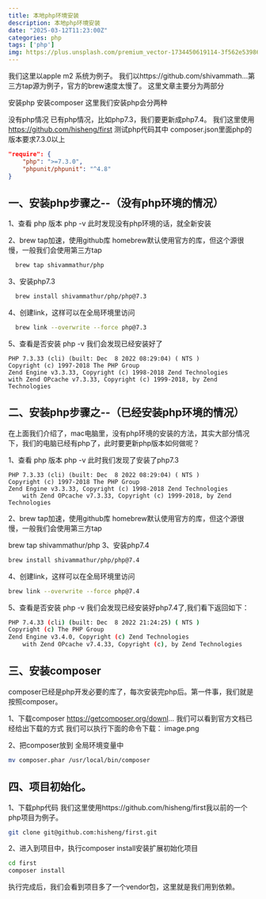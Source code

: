 ```yaml
---
title: 本地php环境安装
description: 本地php环境安装
date: "2025-03-12T11:23:00Z"
categories: php
tags: ['php']
img: https://plus.unsplash.com/premium_vector-1734450619114-3f562e539869?q=80&w=1548&auto=format&fit=crop&ixlib=rb-4.1.0&ixid=M3wxMjA3fDB8MHxwaG90by1wYWdlfHx8fGVufDB8fHx8fA%3D%3D
---
```

我们这里以apple m2 系统为例子。
我们以https://github.com/shivammath...第三方tap源为例子，官方的brew速度太慢了。
这里文章主要分为两部分

安装php
安装composer
这里我们安装php会分两种

没有php情况
已有php情况，比如php7.3，我们要更新成php7.4。
我们这里使用 https://github.com/hisheng/first 测试php代码其中
composer.json里面php的版本要求7.3.0以上
```json
"require": {
    "php": ">=7.3.0",
    "phpunit/phpunit": "^4.8"
}
```
## 一、安装php步骤之--（没有php环境的情况）
1、查看 php 版本
php -v
此时发现没有php环境的话，就全新安装

2、brew tap加速，使用github库
homebrew默认使用官方的库，但这个源很慢，一般我们会使用第三方tap

```bash
  brew tap shivammathur/php
```

3、安装php7.3
```bash
  brew install shivammathur/php/php@7.3
```
4、创建link，这样可以在全局环境里访问
```bash
  brew link --overwrite --force php@7.3
```
5、查看是否安装 php -v
我们会发现已经安装好了

```
PHP 7.3.33 (cli) (built: Dec  8 2022 08:29:04) ( NTS )
Copyright (c) 1997-2018 The PHP Group
Zend Engine v3.3.33, Copyright (c) 1998-2018 Zend Technologies
with Zend OPcache v7.3.33, Copyright (c) 1999-2018, by Zend Technologies
```
## 二、安装php步骤之--（已经安装php环境的情况）
在上面我们介绍了，mac电脑里，没有php环境的安装的方法，其实大部分情况下，我们的电脑已经有php了，此时要更新php版本如何做呢？

1、查看 php 版本
php -v
此时我们发现了安装了php7.3
```
PHP 7.3.33 (cli) (built: Dec  8 2022 08:29:04) ( NTS )
Copyright (c) 1997-2018 The PHP Group
Zend Engine v3.3.33, Copyright (c) 1998-2018 Zend Technologies
    with Zend OPcache v7.3.33, Copyright (c) 1999-2018, by Zend Technologies
```
2、brew tap加速，使用github库
homebrew默认使用官方的库，但这个源很慢，一般我们会使用第三方tap

brew tap shivammathur/php
3、安装php7.4
```bash
brew install shivammathur/php/php@7.4
```
4、创建link，这样可以在全局环境里访问
```bash
brew link --overwrite --force php@7.4
```
5、查看是否安装 php -v
我们会发现已经安装好php7.4了,我们看下返回如下：
```bash
PHP 7.4.33 (cli) (built: Dec  8 2022 21:24:25) ( NTS )
Copyright (c) The PHP Group
Zend Engine v3.4.0, Copyright (c) Zend Technologies
    with Zend OPcache v7.4.33, Copyright (c), by Zend Technologies
```
## 三、安装composer
composer已经是php开发必要的库了，每次安装完php后。第一件事，我们就是按照composer。

1、下载composer
https://getcomposer.org/downl...
我们可以看到官方文档已经给出下载的方式
我们可以执行下面的命令下载：
image.png

2、把composer放到 全局环境变量中
```bash
mv composer.phar /usr/local/bin/composer
```
## 四、项目初始化。
1、下载php代码
我们这里使用https://github.com/hisheng/first我以前的一个php项目为例子。
```bash
git clone git@github.com:hisheng/first.git
```
2、进入到项目中，执行composer install安装扩展初始化项目
```bash
cd first
composer install
```
执行完成后，我们会看到项目多了一个vendor包，这里就是我们用到依赖。